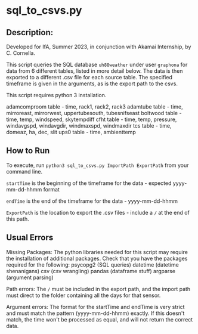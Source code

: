 # sql_to_csvs.py

## Description: 

Developed for IfA, Summer 2023, in conjunction with Akamai Internship, by C. Cornella.

This script queries the SQL database `uh88weather` under user `graphona` for data from 6 different tables, listed in more detail below. The data is then exported to a different .csv file for each source table. The specified timeframe is given in the arguments, as is the export path to the csvs.

This script requires python 3 installation. 

adamcomproom table - time, rack1, rack2, rack3
adamtube table - time, mirroreast, mirrorwest, uppertubesouth, tubesnifseast
boltwood table - time, temp, windspeed, skytempdiff
cfht table - time, temp, pressure, windavgspd, windavgdir, windmaxspd, windmaxdir
tcs table - time, domeaz, ha, dec, slit
ups0 table - time, ambienttemp

## How to Run


To execute, run `python3 sql_to_csvs.py ImportPath ExportPath` from your command line. 

`startTime` is the beginning of the timeframe for the data - expected yyyy-mm-dd-hhmm format

`endTime` is the end of the timeframe for the data - yyyy-mm-dd-hhmm

`ExportPath` is the location to export the .csv files - include a `/` at the end of this path. 


## Usual Errors

Missing Packages: The python libraries needed for this script may require the installation of additional packages. Check that you have the packages required for the following: 
psycopg2 (SQL queries)
datetime (datetime shenanigans)
csv (csv wrangling)
pandas (dataframe stuff)
argparse (argument parsing)

Path errors: The `/` must be included in the export path, and the import path must direct to the folder containing all the days for that sensor. 

Argument errors: The format for the startTime and endTime is very strict and must match the pattern (yyyy-mm-dd-hhmm) exactly. If this doesn't match, the time won't be processed as equal, and will not return the correct data.

